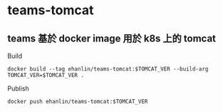 # teams-tomcat

## teams 基於 docker image 用於 k8s 上的 tomcat

Build
```
docker build --tag ehanlin/teams-tomcat:$TOMCAT_VER --build-arg TOMCAT_VER=$TOMCAT_VER .
```

Publish
```
docker push ehanlin/teams-tomcat:$TOMCAT_VER
```